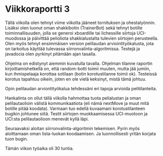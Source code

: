 # Viikkoraportti 3

Tällä viikolla olen tehnyt viime viikolta jääneet tornituksen ja ohestalyönnin. Lisäksi olen luonut oman shakkibotin (TrainerBot) sekä tehnyt botille toiminnallisuuden, jolla se generoi xboardille tai lichessille siirtoja UCI-muodossa ja päivittää pelioliota shakkialustalta tulevien siirtojen perusteella. Olen myös tehnyt ensimmäisen version pelilaudan arviointityökalusta, jota on tarkoitus käyttää tulevassa siirronvalinta-algoritmissa. Testejä ja javadocia olen pyrkinyt pitämään ajan tasalla.

Ohjelma on edistynyt aiemmin kuvatulla tavalla. Ohjelman tilanne raportin kirjoittamishetkellä on, että random-botti toimii muuten, mutta jää jumiin, kun ihmispelaaja korottaa sotilaan (botin korotustilanne toimii ok). Testeissä korotus tapahtuu oikein, joten en ole vielä keksinyt, mistä tämä johtuu.

Opin pelilaudan arviontityökalua tehdessäni eri tapoja arvioida pelitilanteita.

Hankalinta on ollut tällä viikolla hahmottaa tuota pelialustan ja oman pelilautaolioin välistä kommunikaatiota (eli nämä nextMove ja muut mitä botille pitää koodata). Varmaan tuo edellä kuvaamani korotustilanteen bugikin johtunee siitä. Testit siirtojen muokkaamisessa UCI-muotoon ja UCI:sta pelilautaolioon menevät kyllä läpi.

Seuraavaksi aloitan siirronvalinta-algoritmin tekemisen. Pyrin myös aloittamaan oman lista-luokan koodaamisen. Ja luonnollisesti yritän korjata tuon bugin.

Tämän viikon työaika oli 30 tuntia.

